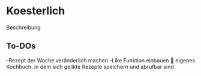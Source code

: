 # Koesterlich

Beschreibung 

## To-DOs

-Rezept der Woche veränderlich machen
-Like Funktion einbauen  eigenes Kochbuch, in dem sich gelikte Rezepte speichern und abrufbar sind
